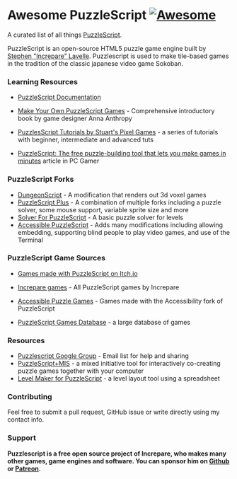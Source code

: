 # Awesome PuzzleScript [![Awesome](https://cdn.rawgit.com/sindresorhus/awesome/d7305f38d29fed78fa85652e3a63e154dd8e8829/media/badge.svg)](https://github.com/sindresorhus/awesome)

A curated list of all things [PuzzleScript](https://puzzlescript.net).

PuzzleScript is an open-source HTML5 puzzle game engine built by [Stephen "Increpare" Lavelle](https://www.increpare.com/). Puzzlescript is used to make tile-based games in the tradition of the classic japanese video game Sokoban. 

### Learning Resources
- [PuzzleScript Documentation](https://www.puzzlescript.net/Documentation/documentation.html)  
- [Make Your Own PuzzleScript Games](https://nostarch.com/puzzlescriptgames) - Comprehensive introductory book by game designer Anna Anthropy

- [PuzzlesScript Tutorials by Stuart's Pixel Games](https://stuartspixelgames.com/puzzle-script-tutorials/) - a series of tutorials with beginner, intermediate and advanced tuts
- [PuzzleScript: The free puzzle-building tool that lets you make games in minutes](https://www.pcgamer.com/puzzlescript-the-free-puzzle-building-tool-that-lets-you-make-games-in-minutes/) article in PC Gamer

### PuzzleScript Forks
- [DungeonScript](http://farbs.org/dungeonscript) - A modification that renders out 3d voxel games
- [PuzzleScript Plus](https://auroriax.github.io/PuzzleScript/) - A combination of multiple forks including a puzzle solver, some mouse support, variable sprite size and more
- [Solver For PuzzleScript](https://github.com/marcosdon/PuzzleScriptWithSolver/blob/master/README.md) - A basic puzzle solver for levels
- [Accessible PuzzleScript](https://github.com/philschatz/puzzlescript) - Adds many modifications including allowing embedding, supporting blind people to play video games, and use of the Terminal

### PuzzleScript Game Sources
- [Games made with PuzzleScript on Itch.io](https://itch.io/games/made-with-puzzlescript)
- [Increpare games](https://www.increpare.com/categories/puzzlescript.html) - All PuzzleScript games by Increpare

- [Accessible Puzzle Games](https://philschatz.com/puzzlescript/) - Games made with the Accessibility fork of PuzzleScript 
- [PuzzleScript Games Database](https://pedropsi.github.io/puzzlescript-games-database.html) - a large database of games

### Resources
- [Puzzlescript Google Group](https://groups.google.com/g/puzzlescript) - Email list for help and sharing
- [PuzzleScript+MIS](https://dekeyser.ch/puzzlescriptmis/) - a mixed initiative tool for interactively co-creating puzzle games together with your computer
- [Level Maker for PuzzleScript](https://ghostglyph.itch.io/puzzlescript-level-maker) - a level layout tool using a spreadsheet

### Contributing
Feel free to submit a pull request, GitHub issue or write directly using my contact info.

### Support

**Puzzlescript is a free open source project of Increpare, who makes many other games, game engines and software. You can sponsor him on [Github](https://github.com/sponsors/increpare) or [Patreon](https://www.patreon.com/increpare).**
